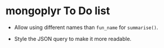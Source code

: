 # mongoplyr To Do list

-   Allow using different names than `fun_name` for `summarise()`.

-   Style the JSON query to make it more readable.
